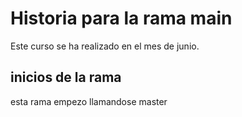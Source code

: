 # Historia para la rama main
Este curso se ha realizado en el mes de junio.

## inicios de la rama
esta rama empezo llamandose master

